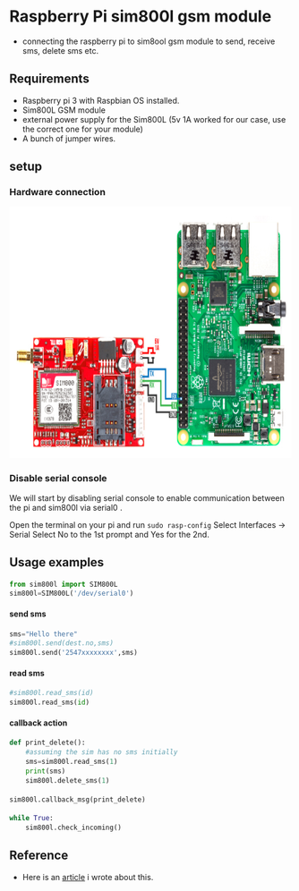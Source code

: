 # Raspberry Pi sim800l gsm module
- connecting the raspberry pi to sim8ool gsm module to send, receive sms, delete sms etc.

##  Requirements
- Raspberry pi 3 with Raspbian OS installed.
- Sim800L GSM module
- external power supply for the Sim800L (5v 1A worked for our case, use the correct one for your module)
- A bunch of jumper wires.

## setup
### Hardware connection

<img src="images/sim-800l-rpi3.jpg" width="600" height="450">

### Disable serial console
We will start by disabling serial console to enable communication between the pi and sim800l via serial0 .

Open the terminal on your pi and run `sudo rasp-config` 
Select Interfaces → Serial 
Select No to the 1st prompt and Yes for the 2nd.


## Usage examples

```python 
from sim800l import SIM800L
sim800l=SIM800L('/dev/serial0')
```
#### send sms
```python
sms="Hello there"
#sim800l.send(dest.no,sms)
sim800l.send('2547xxxxxxxx',sms)
```
#### read sms
```python
#sim800l.read_sms(id)
sim800l.read_sms(id)
```

#### callback action
```python
def print_delete():
    #assuming the sim has no sms initially
    sms=sim800l.read_sms(1)
    print(sms)
    sim800l.delete_sms(1)

sim800l.callback_msg(print_delete)

while True:
    sim800l.check_incoming()
```

## Reference 
- Here is an [article](https://medium.com/@jackogina60/connecting-sim8ool-gsm-module-with-raspberry-pi-to-send-sms-read-sms-etc-using-python-f27716449405) i wrote about this.
